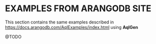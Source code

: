 # EXAMPLES FROM ARANGODB SITE #

This section contains the same examples described in https://docs.arangodb.com/AqlExamples/index.html using 
 **AqlGen**
 
 @TODO
